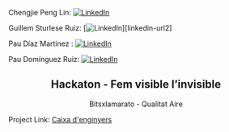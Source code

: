 <a name="readme-top"></a>
 
Chengjie Peng Lin:  [![LinkedIn][linkedin-shield]][linkedin-url] 

Guillem Sturlese Ruiz:  [![LinkedIn][linkedin-shield]][linkedin-url2]  

Pau Díaz Martinez :  [![LinkedIn][linkedin-shield]][linkedin-url3]

Pau Domínguez Ruiz:  [![LinkedIn][linkedin-shield]][linkedin-url4]  

<h2 align="center">Hackaton - Fem visible l’invisible</h2>

<p align="center"> Bitsxlamarato - Qualitat Aire </p>


Project Link: [Caixa d'enginyers](https://github.com/MkProgramer33/CaixaEnginyers)

<!-- MARKDOWN LINKS & IMAGES -->
[linkedin-shield]: https://img.shields.io/badge/-LinkedIn-black.svg?style=for-the-badge&logo=linkedin&colorB=555

[linkedin-url]: https://www.linkedin.com/in/chengjie-peng-lin-13a247342/
[linkedin-url1]: https://www.linkedin.com/in/guillem-sturlese-ruiz-500246342/
[linkedin-url3]: https://www.linkedin.com/in/pau-d%C3%ADaz-mart%C3%ADnez-44b39a2a0/
[linkedin-url4]: https://www.linkedin.com/in/pau-dominguez-ruiz/


[instagram-shield]: https://www.google.com/url?sa=i&url=https%3A%2F%2Fes.m.wikipedia.org%2Fwiki%2FArchivo%3AInstagram_logo_2016.svg&psig=AOvVaw0YFs9WhohNCrRNmkgg1lrK&ust=1715371904451000&source=images&cd=vfe&opi=89978449&ved=0CBIQjRxqFwoTCKDB5rmwgYYDFQAAAAAdAAAAABAE
